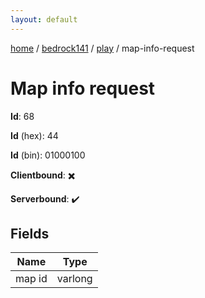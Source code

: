 ```yaml
---
layout: default
---
```


[home](/)  /  [bedrock141](/protocol/bedrock141)  /  [play](/protocol/bedrock141/play)  /  map-info-request

# Map info request

**Id**: 68

**Id** (hex): 44

**Id** (bin): 01000100

**Clientbound**: ✖️

**Serverbound**: ✔️

## Fields

Name | Type
---|---
map id | varlong
